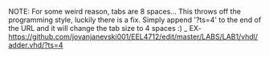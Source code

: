 NOTE: For some weird reason, tabs are 8 spaces... This throws off the programming style, luckily there is a fix. Simply append '?ts=4' to the end of the URL and it will change the tab size to 4 spaces :)
_ EX- https://github.com/jovanjanevski001/EEL4712/edit/master/LABS/LAB1/vhdl/adder.vhd/?ts=4
